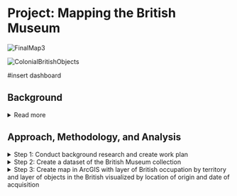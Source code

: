 # Project: Mapping the British Museum

![FinalMap3](https://user-images.githubusercontent.com/73584997/119645151-b796a700-bdeb-11eb-9438-0d009dc1e202.png)

![ColonialBritishObjects](https://user-images.githubusercontent.com/73584997/119765961-2d4d5200-be82-11eb-975f-f93adbeccb1a.gif)

#insert dashboard

## Background
<details>
<summary>Read more</summary> 
<br>
The British Museum has long been a source of controversy. It is an encyclopedic museum whose mission is “to hold for the benefit and education of humanity a collection representative of world cultures ('the collection'), and ensure that the collection is housed in safety, conserved, curated, researched and exhibited” (britishmuseum.org). However, many of the objects in the collection are either suspected or confirmed to have been looted from countries that imperial Britain colonized. Well known examples are the Parthenon Marbles, the Rosetta Stone, and the Benin Bronzes, though there are many other objects in the museum’s eight million object collection that are of dubious provenance. The purpose of this project was to create a tool to act as a visual aid  to shed light on the nature of the museum’s collection. The tool includes interactive elements and quantified visuals that communicate the magnitude of the issue to the public. Additionally, with more information on looted objects, these deliverables can be developed further to build a predictive model to assess any object at the British Museum for likelihood that it was looted. Finally, this may be used as a model on how to approach decolonizing other museum collections.
</details>
  
## Approach, Methodology, and Analysis
<details>
<summary>Step 1: Conduct background research and create work plan</summary> 
<br>
For this first task, I researched the history of the British museum, how to download British museum collections information into a dataset, and I located information that could be useful for creating a geospatial data of British invasions and occupations
</details>

<details>
<summary>Step 2: Create a dataset of the British Museum collection</summary> 
<br>
The British Museum has made their collections database publicly available at https://www.britishmuseum.org/collection. The database has been in progress for 40 years and is still not done – there are over 8 million pieces in the museum, and only around half of those have been uploaded to the database so far. Access to only half of the objects in the collection is not a problem for this project since 4 million objects is still a good sized sample, but future work could include updating this project to use all of the items in the collection, once the database is finished.

This task took considerably longer than anticipated, in part because the British Museum took down the public SPARQL endpoint that was used to query their collections database. I was left to manually download the necessary datasets through their online collections website. The biggest frustration with this was that downloads of more than 10,000 pieces are not allowed. I didn’t have time to build a web scraper for this purpose, so I went to the collection online, used the filter feature to filter by region (Africa, Oceania, the America, Asia, Europe) and then, for each region, filtered by preset subject filters for arts/architecture, ceremony/ritual, society/human life and religion/belief. At the end I had over 100 datasets downloaded, which I combined into one dataset using Python. I next cleaned the dataset in Python using the following steps:

 1. Removed rows with duplicate values
 2. Removed objects that were photographs by removing rows with “Technique” listed as any of the following: Albumen printing, gelatin silver printing, photograph, glyphograph , negative, photograph, postcard. This removed over 100,000 rows.
 3. Removed objects listed as coins, which removed 333,000 rows.
 4. Filled NaN values with 0
 5. Removed unneeded columns (“Image,” “Denomination,” “Escapement,” “Type series,” “Dimensions,” “Inscription,” “Curators comments,” “Bib references,” “BM/Big number,” “Reg number,” “Add ids,” “Cat no,” “Banknote serial number,” “Joined objects,” “Authority,” “Condition,” “School/style,” “State,” “Ethnic Name (made by),” “Ethnic name (assoc),” “Ware,” “Subjects,” “Assoc name,” “Assoc place,” “Assoc events,” “Assoc titles,” “Acq name (excavator),” and “Acq name (previous).” 

The cleaned dataset had approximately 857,445 rows (each corresponding to an object) and 10 columns. The columns were:
 - *Object_type:* Type of object (painting, pottery, etc) 
 - *Title:* Name of object, if exists
 - *Description:* A brief description of the object
 - *Culture:* The culture from which the object came
 - *Production date:* The confirmed or estimated year the object was made
 - *Production place:* The place the object was made. Recorded either as city, country, POI, or a mix of all three
 - *Find spot:* The place the object was “found.” The place the object was made. Recorded either as city, country, POI, or a mix of all three
 - *Acq date:* The year the object was acquired by the British Museum
 - *Acq notes (acq):* Any notes about the acquisition
 - *Location:* Says whether the object is on display and, if so, where in the museum it is
</details>

<details>
<summary>Step 3: Create map in ArcGIS with layer of British occupation by territory and layer of objects in the British visualized by location of origin and date of acquisition</summary> 
  <details>
  <summary>3a.1 Geocode</summary>
The next step in the process was to geocode the objects based in location. The dataset had two location attributes, “Find spot” and “Production place.” The location information has been recorded inconsistently so some objects only have “Find spot,” noted, some only Production place, and some both. To approach this, I decided to geocode by the “Find spot” column first, which is most relevant to the purpose of this project then geocode anything without a “Find spot” by the “Production place” column, since it still reliably approximates the information of interest.

To start, I used Python to concatenate the “Find spot” and “Production place” columns and drop all columns that had a null value in both. That got rid of objects without location information so could not be used for the project. This removed 254,582 objects. The resulting dataset was now 602,863 rows (objects).  

Instead of geocoding 600k + objects, I decided to make a list of all the locations in the dataset, with the understanding that many would repeat as multiple objects correspond to the same location, geocode this list, then join the collections dataset to the geocoded locations. To start, I made a list of unique instances in the “Find spot” column and in the “Production place” column and merged them into a single list while concurrently dropping duplicate values. This gave me a list with 9,087 locations. I knew there were locations that repeated since the way locations were entered is so inconsistent - for example, “Iran,” “Iran, East” and “Iran (archaic)” are all read as separate locations. The 9k entries on this list represent an upward bound of the true number of locations for objects. The process needed to geocode exact locations for each object are beyond the scope of this project; instead, I geocoded by city, when available, and country. 

I used the Geocode Address tool with Esri’s World Map Locator to geocode the “Find spot” and “Production place” columns in the dataset. I geocoded with parameters set to look in all countries, with categories set to  “Populated Places” and “POI.” The results of the first geocode are here:
    <br>
<img width="500" alt="Image1" src="https://user-images.githubusercontent.com/73584997/119650719-237c0e00-bdf2-11eb-9317-3105a47120cb.png">&nbsp;  
*Figure 1: Locations of British Museum objects geocoded*&nbsp;  
<br>
I noticed a high number of objects from the US (highlighted in blue), which seemed odd to me since the British museum is not known for having a large Indigenous American or North American collection. I highlighted these to explore them further and realized that the list of addresses I built from the database contained archaic place names like Naukratis, Pharae, Cleonae, Thebes, Marathon, and others. The geocoder matched these places to cities in the US with the same names. There were also a number of unmatched rows locations that had not been recognized at all. Using the Rematch Address Tool, I rematched all unmatched addresses. Next, I selected all rows by attribute to find objects that had been matched to the US. I manually went through the list and coded locations correctly.
    <br>    
<img width="500" alt="Image2" src="https://user-images.githubusercontent.com/73584997/119650960-7229a800-bdf2-11eb-9ac1-e4211bc3b0d7.png">&nbsp;  
*Figure 2: Mismatched US addresses matched correctly*

The results of this rematch (fig. 2) showed that there were still quite a few points in the US, but many mismatched points belonged in the Mediterranean region, because they were place names in ancient empires like the Roman, Greek, and Byantine empires.

The locator I used was the Esri World Locator, but I had to go through and manually recode addresses that were names of archaic cities. In future, datasets that have a lot of archaic names could be geocoded from a locator created using ancient city names and their modern equivalents. [This is an example](https://pleiades.stoa.org/downloads) of such a dataset. 

Here is the final map with locations geocoded:
    <br>
<img width="500" alt="Image3" src="https://user-images.githubusercontent.com/73584997/119654323-54f6d880-bdf6-11eb-86c5-dc332c44ce78.png">&nbsp;  
*Figure 3: Object locations geocoded*

This is a visual representation of where objects in the British collection come from. It’s not surprising that many objects have origins in different places in Britain. It’s interesting to see that India and the Mediterranean region are also highly represented. In Africa, places along the coastline seem to have a high representation in the collection. At first glance, it seems that most object origins were in Britain and India.  To be sure, I did a hot spot analysis using the Optimized Hot Spot Tool:&nbsp;  
<img width="500" alt="Image4" src="https://user-images.githubusercontent.com/73584997/119654696-ba4ac980-bdf6-11eb-9bfb-bd4b14258d21.png">&nbsp;  
<img width="500" alt="Image5" src="https://user-images.githubusercontent.com/73584997/119654705-bc148d00-bdf6-11eb-84e7-6598d4887f00.png">&nbsp;  
*Figures 4 & 5: Hotspot analysis, zoomed to Britain*&nbsp;  
The hotspot analysis showed that there was a meaningful cluster of locations in and around Britain.
</details>

<details>
<summary>3a.2. Plot objects to as points to layer</summary
  <br>
The next step was to plot the objects in the collection to the map by joining the rows to their corresponding geocoded locations. I imported the collections CSV into ArcGIS and did some basic exploratory analysis by creating charts from the collections data.&nbsp;  
<img width="500" alt="Image6" src="https://user-images.githubusercontent.com/73584997/119656879-39410180-bdf9-11eb-8c9f-6a05e71fc975.png">&nbsp;  
  
*Figure 6: Objects aggregated by object type*&nbsp;  
  
  
The most common  object type is “print.”
  
<img width="650" alt="Image7" src="https://user-images.githubusercontent.com/73584997/119657065-73120800-bdf9-11eb-9448-287251b1fa63.png">&nbsp;  
*Figure 7: Objects aggregated by date*&nbsp;  
    
There was a peak in acquiring objects around 1818. Collecting picked up in the mid-1800s and remained steady. There are also quite a few number of objects in the collection that do not have the date of acquisition included (57,183 rows with “0” in the acquisition date column).

I then joined the collections data table to the geocoded locations layer. For this, I created a new field called “JoinLoc” that copied data from the “Find spot” column, but if null, would fill with the “Production place” field. I then executed a table join to create the new layer. 

I ran another hotspot analysis to see if the results would be different since each point now corresponded to an object, not just a location, but the results were the same – the majority of objects were of British origin (fig. 8).
<img width="500" alt="Image8" src="https://user-images.githubusercontent.com/73584997/119657452-eb78c900-bdf9-11eb-8b38-d462f05ed246.png">&nbsp;  
*Figure 8: Hotspot analysis 2*&nbsp;  
</details>

<details>
<summary>3b. Visualizing and analyzing collections temporal data</summary>
<br>
I was interested in knowing when the museum collected its pieces from different places. I initially planned to use Tracking Analyst in this stage of the analysis, but Tracking Analyst is not offered with ArcGIS Pro. Instead I used ArcGIS built in temporal capabilities and several analysis tools. To start, I created a new field of dates. I copied “acquisition date.” Those without an acquisition date listed (over 57,000 rows) had a Null value. I then used the Convert Time Field tool to convert from str values to date. I added this column (Date_converted) into the layers properties as Time. This process removed all of the data with Null values for date, leaving 545,670 objects. This added in the dimension of time that I wanted to convey. I selected to display objects by 10 year intervals.&nbsp;  
  
![TimeAnimation](https://user-images.githubusercontent.com/73584997/119771303-78b82e00-be8b-11eb-885d-b9f7dc297f05.gif)
*Figure 9:  Animation of all objects in 10 year intervals*&nbsp;  
These were the initial results (fig.9). Acquisition outside of Britain started early on and continued to increase with time.

I wanted to see the amount of acquisition from each location, so I used the Frequency tool to aggregate the dataset by their coordinates and date.&nbsp;  
![TimeGradSymbolAnimation](https://user-images.githubusercontent.com/73584997/119766390-ea3fae80-be82-11eb-9750-586aa9746131.gif)
*Figure 10: Animation of all objects in 10 year intervals, graduated symbology*&nbsp;  
<br> 
Aggregating by Frequency of objects (representing number of objects from location) tells a somewhat different story. The amount of objects taken from locations outside of Britain show that a large amount of objects were taken from what appears to be Nigeria, Japan, and India. The region near Britain is also very active.

To get a closer look, I zoomed in on each region:&nbsp;  
![Africa](https://user-images.githubusercontent.com/73584997/119768945-8ff51c80-be87-11eb-9154-8256108d69dd.gif)
*Figure 11: Animation of all objects in 10 year intervals, graduated symbology, in Africa*&nbsp;  
Many objects in Africa were sourced from Nigeria, Egypt, Zimbabwe, and Malawi.&nbsp;   
<br>
![AsiaMiddleEast](https://user-images.githubusercontent.com/73584997/119768982-9edbcf00-be87-11eb-96d2-abd79400b0a9.gif)  
*Figure 12: Animation of all objects in 10 year intervals, graduated symbology, in Asia and the Middle East*&nbsp;  
In Asia and the Middle East, China, India, Japan, the Levant, and Malaysia are notable.&nbsp;  
<br>
![Europe](https://user-images.githubusercontent.com/73584997/119769005-aa2efa80-be87-11eb-8d96-4e7d3a23e6fb.gif)
*Figure 13: Animation of all objects in 10 year intervals, graduated symbology, in Europe*&nbsp;  
In Europe, Britain, Italy, France, and Germany are notable. &nbsp;  
<br>
![NorthAmerica](https://user-images.githubusercontent.com/73584997/119769049-bb780700-be87-11eb-91d1-86ef1821cb5b.gif)
*Figure 14: Animation of all objects in 10 year intervals, graduated symbology, in North America*&nbsp;  
In North America, it looks like the majority of items were sourced from Mexico and the east coast of the US.&nbsp;  
<br>
![SouthAmerica](https://user-images.githubusercontent.com/73584997/119660963-cdad6300-bdfd-11eb-865d-40414f180f67.gif)
*Figure 15: Animation of all objects in 10 year intervals, graduated symbology, in South America*&nbsp;  
Comparatively few items came from South America. Those that did came from the Andean region.&nbsp;   
<br>
![Oceania](https://user-images.githubusercontent.com/73584997/119661039-e1f16000-bdfd-11eb-9114-e3494c8d2009.gif)
*Figure 16: Animation of all objects in 10 year intervals, graduated symbology, Oceania.*&nbsp;  
Many objects in Oceania were sourced from Australia, and there is an interesting and surprising number of objects sourced from Papua New Guinea.&nbsp;   
<br>
I then sorted locations by number of objects per year and selected all those that had 1000 objects or more per year, which ended up being 74 place/year combinations. 
<br>
 
<img width="450" alt="NumObjectsTable12" src="https://user-images.githubusercontent.com/73584997/120410120-5f4a3280-c320-11eb-916b-42b03013cdfd.png">
<img width="500" alt="Comparison of objects by country" src="https://user-images.githubusercontent.com/73584997/120410091-55c0ca80-c320-11eb-9e50-ff6996bf2264.png">&nbsp;  
  
*Figures 17 & 18: Selection from the top 74 source countries and years - table(17) and chart(18)*&nbsp;  

This table shows the top 15 locations and years. All come from Britain, Nigeria, Italy, and Japan. For top locations across all years (the bar chart), Britain, Japan, and France, Italy, and Nigeria are in the top five.&nbsp;  
<br>
<img width="450" alt="top15tablenobritain" src="https://user-images.githubusercontent.com/73584997/120410862-d0d6b080-c321-11eb-93e2-f9cfd3d36cfd.png">
<img width="500" alt="chartnobritain" src="https://user-images.githubusercontent.com/73584997/120410866-d502ce00-c321-11eb-88fd-926b5ad69aac.png">&nbsp;  

I re-sorted, this time leaving out Great Britain. This time top countries were Nigeria, Japan, Italy, France, Greece, India, and Korea. For top locations for all years (the bar chart), Japan, France, Italy, Nigeria, and Switzerland are the top five. 
  </details>

<details>
<summary>3c. Create a layer using the colonial time period dataset (COLDAT) and visualize temporal data</summary>
  <br>
I was interested in comparing these dates to the dates of British colonization. To do that, I started by creating a layer using country boundary shapefiles and the COLDAT dataset, which was created by academics to track the duration of colonial European empires. I then added the time field and set it to step every 10 years. 
At this point, for fun, I updated the base map to Modern Antique, which I downloaded from Living Atlas. I also downloaded the Physical Geography symbology set and the Firefly Geography set from Esri Styles to use in the map. 

This was the result:
![ColonialBritain](https://user-images.githubusercontent.com/73584997/120411820-74749080-c323-11eb-9c5f-df694f483461.gif)
*Figure 21: Animation of colonial Britain, from 1600 to present*&nbsp;  
  
The final step was to overlay the layer showing the objects by time to see if there was any overlap. &nbsp;  
  
![ColonialBritishObjects](https://user-images.githubusercontent.com/73584997/120411936-a84fb600-c323-11eb-87e6-09d430b1f836.gif)
*Figure 22: Animation of colonial Britain compared to acquisition of objects for the British Museum*&nbsp;  
  
The green "sparks" represent objects taken from each country. There is a lag between 1607, which marks the start of Britain’s colonization, and 1759, which is when the British Museum opened. The results of this were insidious. There is a clear correlation between time of colonization and acquisition of objects, particularly in India and countries in Africa and Oceania.&nbsp;  

I completed my work in ArcGIS Pro with a final, static map, visualized with each object as a single point, for the entire timespan of the British Museum collection. The objects overlay the map of British colonies throughout the entire span of the empire.

<img width="500" alt="finallayout" src="https://user-images.githubusercontent.com/73584997/120412064-e2b95300-c323-11eb-8263-e06bd00234a1.png">

  

